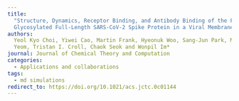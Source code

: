 ```yaml
---
title:
  "Structure, Dynamics, Receptor Binding, and Antibody Binding of the Fully
  Glycosylated Full-Length SARS-CoV-2 Spike Protein in a Viral Membrane"
authors:
  Yeol Kyo Choi, Yiwei Cao, Martin Frank, Hyeonuk Woo, Sang-Jun Park, Min Sun
  Yeom, Tristan I. Croll, Chaok Seok and Wonpil Im*
journal: Journal of Chemical Theory and Computation
categories:
  - Applications and collaborations
tags:
  - md simulations
redirect_to: https://doi.org/10.1021/acs.jctc.0c01144
---
```

